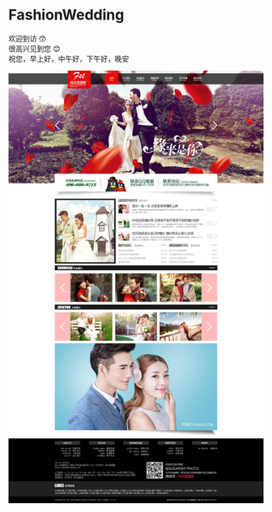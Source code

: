 # FashionWedding

欢迎到访 :kissing_smiling_eyes:<br/>
很高兴见到您 :blush:<br/>
祝您，早上好，中午好，下午好，晚安

![index](https://github.com/Mr-LiXianSheng/FashionWedding/blob/master/image/index.jpg "风尚堂首页")
